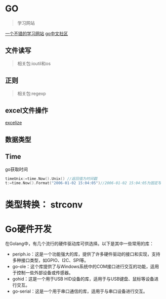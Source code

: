 # GO

>学习网站  

[一个不错的学习网站](https://www.topgoer.com/)
[go中文社区](https://studygolang.com)
## 文件读写

>相关包:ioutil和os

## 正则
>相关包:regexp

## excel文件操作

[excelize](https://xuri.me/excelize/zh-hans/)
## 数据类型

## Time

go获取时间

```GO
timeUnix:=time.Now().Unix() //返回值为时间戳
t:=time.Now().Format("2006-01-02 15:04:05")//2006-01-02 15:04:05为固定写法
```

# 类型转换： strconv


# Go硬件开发

在Golang中，有几个流行的硬件驱动库可供选择。以下是其中一些常用的库：

- periph.io：这是一个功能强大的库，提供了许多硬件驱动的接口和实现，支持多种接口类型，如GPIO、I2C、SPI等。
- go-ole：这个库提供了与Windows系统中的COM接口进行交互的功能，适用于控制一些外部设备或传感器。
- gohid：这是一个用于USB HID设备的库，适用于与USB键盘、鼠标等设备进行交互。
- go-serial：这是一个用于串口通信的库，适用于与串口设备进行交互。